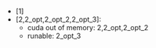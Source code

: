 - [1] 
- [2,2_opt,2_opt_2,2_opt_3]:
    - cuda out of memory: 2,2_opt,2_opt_2
    - runable: 2_opt_3